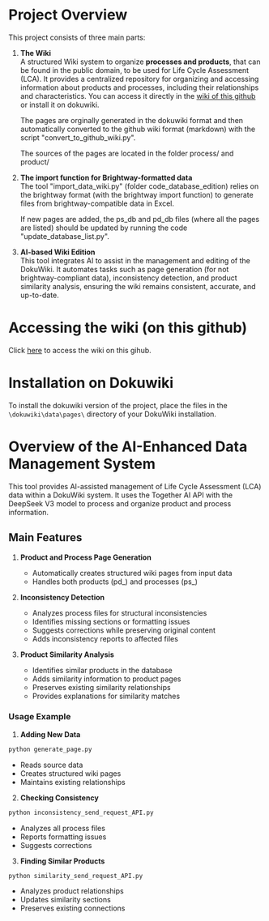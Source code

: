 # Project Overview

This project consists of three main parts:

1. **The Wiki**  
   A structured Wiki system to organize **processes and products**, that can be found in the public domain, to be used for Life Cycle Assessment (LCA). It provides a centralized repository for organizing and accessing information about products and processes, including their relationships and characteristics.
   You can access it directly in the [wiki of this github](https://github.com/merce-fra/Wiki-on-processes-and-products-for-LCA/wiki) or install it on dokuwiki.
   
   The pages are orginally generated in the dokuwiki format and then automatically converted to the github wiki format (markdown) with the script "convert_to_github_wiki.py".

   The sources of the pages are located in the folder process/ and product/

2. **The import function for Brightway-formatted data**  
   The tool "import_data_wiki.py" (folder code_database_edition) relies on the brightway format (with the brightway import function) to generate files from brightway-compatible data in Excel.

   If new pages are added, the ps_db and pd_db files (where all the pages are listed) should be updated by running the code "update_database_list.py".

3. **AI-based Wiki Edition**  
   This tool integrates AI to assist in the management and editing of the DokuWiki. It automates tasks such as page generation (for not brightway-compliant data), inconsistency detection, and product similarity analysis, ensuring the wiki remains consistent, accurate, and up-to-date.

# Accessing the wiki (on this github) 

Click [here](https://github.com/merce-fra/Wiki-on-processes-and-products-for-LCA/wiki) to access the wiki on this gihub.


# Installation on Dokuwiki

To install the dokuwiki version of the project, place the files in the `\dokuwiki\data\pages\` directory of your DokuWiki installation.

# Overview of the AI-Enhanced Data Management System

This tool provides AI-assisted management of Life Cycle Assessment (LCA) data within a DokuWiki system. It uses the Together AI API with the DeepSeek V3 model to process and organize product and process information.

## Main Features

1. **Product and Process Page Generation**
   - Automatically creates structured wiki pages from input data
   - Handles both products (pd_) and processes (ps_)

2. **Inconsistency Detection**
   - Analyzes process files for structural inconsistencies
   - Identifies missing sections or formatting issues
   - Suggests corrections while preserving original content
   - Adds inconsistency reports to affected files

3. **Product Similarity Analysis**
   - Identifies similar products in the database
   - Adds similarity information to product pages
   - Preserves existing similarity relationships
   - Provides explanations for similarity matches

### Usage Example

1. **Adding New Data**
```bash
python generate_page.py
```
- Reads source data
- Creates structured wiki pages
- Maintains existing relationships

2. **Checking Consistency**
```bash
python inconsistency_send_request_API.py
```
- Analyzes all process files
- Reports formatting issues
- Suggests corrections

3. **Finding Similar Products**
```bash
python similarity_send_request_API.py
```
- Analyzes product relationships
- Updates similarity sections
- Preserves existing connections

